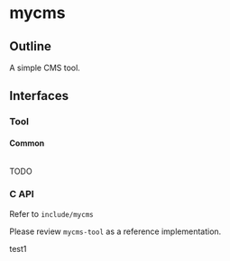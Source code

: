 # mycms

## Outline

A simple CMS tool.

## Interfaces

### Tool

#### Common

```
```

TODO

### C API

Refer to `include/mycms`

Please review `mycms-tool` as a reference implementation.

test1

